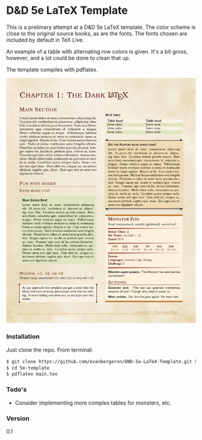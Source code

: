 # D&D 5e LaTeX Template

This is a prelimary attempt at a D&D 5e LaTeX template. The color scheme is close to the original source books, as are the fonts. The fonts chosen are included by default in TeX Live.

An example of a table with alternating row colors is given. It's a bit gross, however, and a lot could be done to clean that up.

The template compiles with pdflatex.

![Preview](https://github.com/evanbergeron/DND-5e-LaTeX-Template/raw/master/scrot.png)


### Installation

Just clone the repo. From terminal:

```sh
$ git clone https://github.com/evanbergeron/DND-5e-LaTeX-Template.git 5e-template
$ cd 5e-template
$ pdflatex main.tex
```

### Todo's

 - Consider implementing more complex tables for monsters, etc.

### Version
0.1
